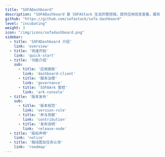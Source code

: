 ```yaml
---
title: "SOFADashboard"
description: "SOFADashboard 是 SOFAStack 生态的管控端，提供应用信息查看，服务治理，动态模块管控等功能。"
github: "https://github.com/sofastack/sofa-dashboard"
level: "incubating"
weight: 3
icon: "/img/icons/sofadashboard.png"
sidebar:
  - title: 'SOFADashboard 介绍'
    link: 'overview'
  - title: '快速开始'
    link: 'quick-start'
  - title: '功能介绍'
    sub:
      - title: '应用面板'
        link: 'dashboard-client'
      - title: '服务治理'
        link: 'governance'
      - title: 'SOFAArk 管控'
        link: 'ark-console'
  - title: '版本发布'
    sub:
      - title: '版本规范'
        link: 'version-rule'
      - title: '参与贡献'
        link: 'contribution'
      - title: '发布说明'
        link: 'release-node'
  - title: '版权声明'
    link: 'notice'
  - title: '路线图及任务认领'
    link: 'roadmap'
---
```

